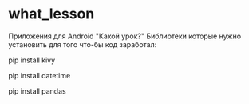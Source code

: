 # what_lesson
Приложения для Android "Какой урок?"
Библиотеки которые нужно установить для того что-бы код заработал:

pip install kivy

pip install datetime

pip install pandas
